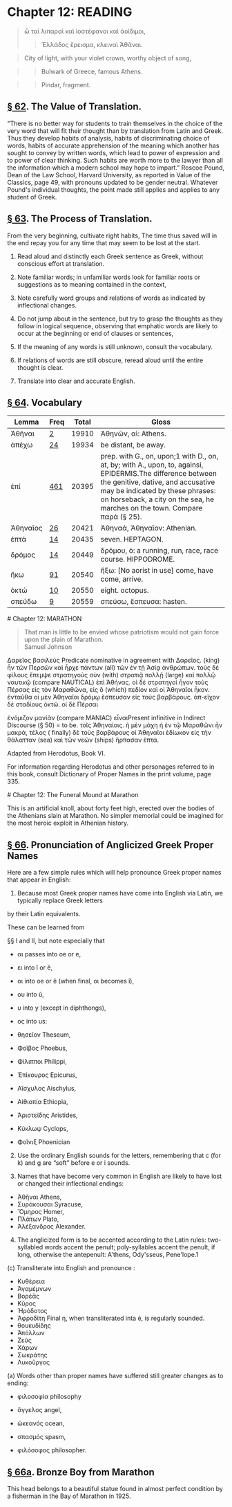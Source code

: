 # Chapter 12: READING 


> ὦ ταὶ λιπαραὶ καὶ ἰοστέφανοι καὶ ἀοίδιμοι,
>> Ἑλλάδος ἔρεισμα, κλειναὶ Ἀθᾶναι.

> City of light, with your violet crown, worthy object of song,

>> Bulwark of Greece, famous Athens.

>> Pindar, fragment.





## [§ 62](#para62). The Value of Translation.


"There is no better way
for students to train themselves in the choice of the very
word that will fit their thought than by translation from
Latin and Greek. Thus they develop habits of analysis,
habits of discriminating choice of words, habits of accurate
apprehension of the meaning which another has sought to
convey by written words, which lead to power of expression
and to power of clear thinking. Such habits are worth
more to the lawyer than all the information which a modern
school may hope to impart.” <note>Roscoe Pound, Dean of the Law School, Harvard University, as reported
in Value of the Classics, page 49, with pronouns updated to be gender neutral. Whatever Pound's individual thoughts, the point made still applies and applies to any student of Greek.</note>

## [§ 63](#para63). The Process of Translation.


From the very beginning, cultivate right habits, The time thus saved will in
the end repay you for any time that may seem to be lost
at the start.



1. Read aloud and distinctly each Greek sentence as Greek, without conscious effort at translation.

2. Note familiar words; in unfamiliar words look for familiar roots or suggestions as to meaning contained in the context,


<pb n="37"/>

3. Note carefully word groups and relations of words as indicated by inflectional changes.

4. Do not jump about in the sentence, but try to grasp the thoughts as they follow in logical sequence, observing that emphatic words are likely to occur at the beginning or end of clauses or sentences, 

5. If the meaning of any words is still unknown, consult the vocabulary.

6. If relations of words are still obscure, reread aloud until the entire thought is clear.

7. Translate into clear and accurate English.



## [§ 64](#para64). Vocabulary
| Lemma | Freq | Total | Gloss |
| --- | --- | --- | -- |
| Ἀθῆναι | [2](https://github.com/gregorycrane/CrosbySchaeffer2.0/tree/main/chaps/vocpassages/0032-006/Ἀθῆναι.md) | 19910 | Ἀθηνῶν, αἱ: Athens.
| ἀπέχω | [24](https://github.com/gregorycrane/CrosbySchaeffer2.0/tree/main/chaps/vocpassages/0032-006/ἀπέχω.md) | 19934 | be distant, be away.
| ἐπί | [461](https://github.com/gregorycrane/CrosbySchaeffer2.0/tree/main/chaps/vocpassages/0032-006/ἐπί.md) | 20395 | prep. with G., on, upon;1 with D., on, at, by; with A., upon, to, againsi, EPIDERMIS.<note>The difference between the genitive, dative, and accusative may be indicated by these phrases: on horseback, a city on the sea, he marches on the town. Compare παρά (§ 25).</note>
| Ἀθηναῖος | [26](https://github.com/gregorycrane/CrosbySchaeffer2.0/tree/main/chaps/vocpassages/0032-006/Ἀθηναῖος.md) | 20421 | Ἀθηναά, Ἀθηναῖον: Athenian.
| ἑπτά | [14](https://github.com/gregorycrane/CrosbySchaeffer2.0/tree/main/chaps/vocpassages/0032-006/ἑπτά.md) | 20435 | seven. HEPTAGON.
| δρόμος | [14](https://github.com/gregorycrane/CrosbySchaeffer2.0/tree/main/chaps/vocpassages/0032-006/δρόμος.md) | 20449 | δρόμου, ὁ: a running, run, race, race course. HIPPODROME.
| ἥκω | [91](https://github.com/gregorycrane/CrosbySchaeffer2.0/tree/main/chaps/vocpassages/0032-006/ἥκω.md) | 20540 | ἥξω: [No aorist in use] come, have come, arrive.
| ὀκτώ | [10](https://github.com/gregorycrane/CrosbySchaeffer2.0/tree/main/chaps/vocpassages/0032-006/ὀκτώ.md) | 20550 | eight. octopus.
| σπεύδω | [9](https://github.com/gregorycrane/CrosbySchaeffer2.0/tree/main/chaps/vocpassages/0032-006/σπεύδω.md) | 20559 | σπεύσω, ἔσπευσα: hasten.


<div type="textpart" subtype="para" n="65">
# Chapter 12: MARATHON



 >  That man is little to be envied whose patriotism would not gain force upon the plain of Marathon.<br/> <bibl>Samuel Johnson</bibl>




Δαρεῖος βασιλεὺς <note>Predicate nominative in agreement with Δαρεῖος.</note> (king) ἦν τῶν Περσῶν καὶ ἦρχε πάντων
(all) τῶν ἐν τῇ Ἀσίᾳ ἀνθρώπων. τοὺς δὲ φίλους ἔπεμψε
στρατηγοὺς σὺν (with) στρατιᾷ πολλῇ (large) καὶ πολλῷ ναυτικῷ (compare NAUTICAL) ἐπὶ Ἀθήνας. οἱ δὲ στρατηγοὶ ἦγον
τοὺς Πέρσας εἰς τὸν Μαραθῶνα, εἰς ὃ (which) πεδίον καὶ οἱ
Ἀθηναῖοι ἧκον. ἐνταῦθα οἱ μὲν Ἀθηναῖοι δρόμῳ ἔσπευσαν εἰς
τοὺς βαρβάρους. ἀπ-εῖχον δὲ σταδίους ὀκτώ. οἱ δὲ Πέρσαι

<pb n="38"/>

ἐνόμιζον μανίᾶν (compare MANIAC) εἶναι<note>Present infinitive in Indirect Discourse (§ 50) = to be.</note> τοῖς Ἀθηναίοις.
ἡ μὲν μάχη ἡ ἐν τῷ Μαραθῶνι ἦν μακρά, τέλος ( finally) δὲ
τοὺς βαρβάρους οἱ Ἀθηναῖοι ἐδίωκον εἰς τὴν θάλατταν (sea)
καὶ τῶν νεῶν (ships) ἥρπασαν ἑπτά.



Adapted from Herodotus, Book VI.

<note>For information regarding Herodotus and other personages referred to in
this book, consult Dictionary of Proper Names in the print volume, page 335.</note>

<div type="textpart" subtype="para" n="65a">
# Chapter 12: The Funeral Mound at Marathon




This is an artificial knoll, about forty feet high, erected over the bodies of
the Athenians slain at Marathon. No simpler memorial could be imagined
for the most heroic exploit in Athenian history.

## [§ 66](#para66). Pronunciation of Anglicized Greek Proper Names


Here are a few simple rules which will help pronounce Greek proper names that appear in English:



1. Because most Greek proper names have come into English via Latin, we typically replace Greek letters


<pb n="39"/>
by their Latin equivalents.





These can be learned from

§§ I and II, but note especially that


- αι passes into oe or e, 
- ει into î or ê, 
- οι into oe or ê (when final, οι becomes î), 
- ου into û, 
- υ into y (except in diphthongs), 
- ος into us:





- θησεῖον Theseum, 
- Φοῖβος Phoebus,
- Φίλιπποι Philippi, 
- Ἐπίκουρος Epicurus,

- Αἴσχυλος Aischylus, 
- Αἰθιοπία Ethiopia, 
- Ἀριστείδης Aristides,
- Κύκλωψ Cyclops,

- Φοῖνιξ Phoenician



2. Use the ordinary English sounds for the letters, remembering that c (for k) and g are “soft” before e or i sounds.



3. Names that have become  very common in English are likely to have lost or changed their inflectional endings:

- Ἀθῆναι Athens,  
- Συράκουσαι Syracuse, 
- Ὅμηρος Homer, 
- Πλάτων Plato, 
- Ἀλέξανδρος Alexander.







4. The anglicized form is to
be accented according to the
Latin rules: two-syllabled
words accent the penult; poly-syllables accent the penult, if
long, otherwise the antepenult:
A'thens, Ody'sseus, Pene'lope.1



(c) Transliterate into English and pronounce :

- Κυθέρεια 
- Ἀγαμέμνων 
- Βορέᾱς 
- Κῦρος
- Ἡρόδοτος 
- Ἀφροδίτη <note>Final η, when transliterated inta é, is regularly sounded.</note>
- θουκυδίδης 
- Ἀπόλλων
- Ζεύς 
- Χάρων 
- Σωκράτης 
- Λυκοῦργος

(a) Words other than proper names have suffered still greater changes as to ending:

- φιλοσοφία philosophy

- ἄγγελος angel, 
- ὠκεανός ocean,


- σπασμός spasm,

- φιλόσοφος philosopher.

<pb n="40"/>


## [§ 66a](#para66a). Bronze Boy from Marathon




This head belongs to a beautiful statue found in almost perfect condition by a fisherman in the Bay of Marathon in 1925.

